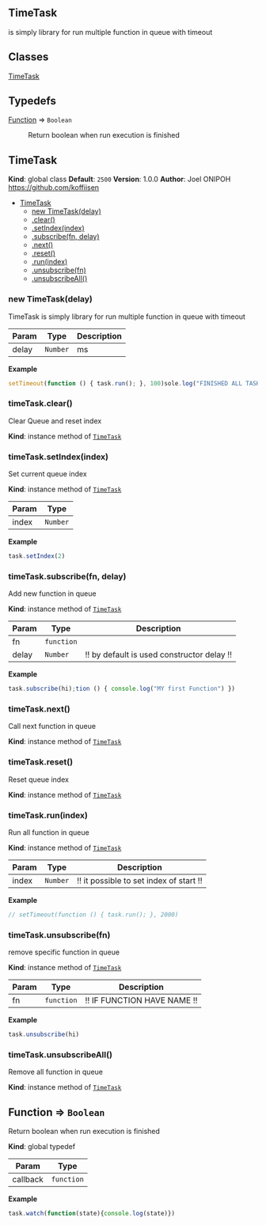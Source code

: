 ## TimeTask 
is simply library for run multiple function in queue with timeout

## Classes

<dl>
<dt><a href="#TimeTask">TimeTask</a></dt>
<dd></dd>
</dl>

## Typedefs

<dl>
<dt><a href="#Function">Function</a> ⇒ <code>Boolean</code></dt>
<dd><p>Return boolean when run execution is finished</p>
</dd>
</dl>

<a name="TimeTask"></a>

## TimeTask
**Kind**: global class
**Default**: <code>2500</code>
**Version**: 1.0.0
**Author**: Joel ONIPOH <https://github.com/koffiisen>

* [TimeTask](#TimeTask)
    * [new TimeTask(delay)](#new_TimeTask_new)
    * [.clear()](#TimeTask+clear)
    * [.setIndex(index)](#TimeTask+setIndex)
    * [.subscribe(fn, delay)](#TimeTask+subscribe)
    * [.next()](#TimeTask+next)
    * [.reset()](#TimeTask+reset)
    * [.run(index)](#TimeTask+run)
    * [.unsubscribe(fn)](#TimeTask+unsubscribe)
    * [.unsubscribeAll()](#TimeTask+unsubscribeAll)

<a name="new_TimeTask_new"></a>

### new TimeTask(delay)
TimeTask is simply library for run multiple function in queue with timeout


| Param | Type | Description |
| --- | --- | --- |
| delay | <code>Number</code> | ms |

**Example**
```js
setTimeout(function () { task.run(); }, 100)sole.log("FINISHED ALL TASK") })
```
<a name="TimeTask+clear"></a>

### timeTask.clear()
Clear Queue and reset index

**Kind**: instance method of [<code>TimeTask</code>](#TimeTask)
<a name="TimeTask+setIndex"></a>

### timeTask.setIndex(index)
Set current queue index

**Kind**: instance method of [<code>TimeTask</code>](#TimeTask)

| Param | Type |
| --- | --- |
| index | <code>Number</code> |

**Example**
```js
task.setIndex(2)
```
<a name="TimeTask+subscribe"></a>

### timeTask.subscribe(fn, delay)
Add new function in queue

**Kind**: instance method of [<code>TimeTask</code>](#TimeTask)

| Param | Type | Description |
| --- | --- | --- |
| fn | <code>function</code> |  |
| delay | <code>Number</code> | !! by default is used constructor delay !! |

**Example**
```js
task.subscribe(hi);tion () { console.log("MY first Function") })
```
<a name="TimeTask+next"></a>

### timeTask.next()
Call next function in queue

**Kind**: instance method of [<code>TimeTask</code>](#TimeTask)
<a name="TimeTask+reset"></a>

### timeTask.reset()
Reset queue index

**Kind**: instance method of [<code>TimeTask</code>](#TimeTask)
<a name="TimeTask+run"></a>

### timeTask.run(index)
Run all function in queue

**Kind**: instance method of [<code>TimeTask</code>](#TimeTask)

| Param | Type | Description |
| --- | --- | --- |
| index | <code>Number</code> | !! it possible to set index of start !! |

**Example**
```js
// setTimeout(function () { task.run(); }, 2000)
```
<a name="TimeTask+unsubscribe"></a>

### timeTask.unsubscribe(fn)
remove specific function in queue

**Kind**: instance method of [<code>TimeTask</code>](#TimeTask)

| Param | Type | Description |
| --- | --- | --- |
| fn | <code>function</code> | !! IF FUNCTION HAVE NAME !! |

**Example**
```js
task.unsubscribe(hi)
```
<a name="TimeTask+unsubscribeAll"></a>

### timeTask.unsubscribeAll()
Remove all function in queue

**Kind**: instance method of [<code>TimeTask</code>](#TimeTask)
<a name="Function"></a>

## Function ⇒ <code>Boolean</code>
Return boolean when run execution is finished

**Kind**: global typedef

| Param | Type |
| --- | --- |
| callback | <code>function</code> |

**Example**
```js
task.watch(function(state){console.log(state)})
```
